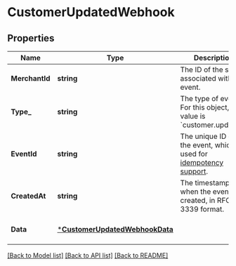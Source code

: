 # CustomerUpdatedWebhook

## Properties
Name | Type | Description | Notes
------------ | ------------- | ------------- | -------------
**MerchantId** | **string** | The ID of the seller associated with the event. | [optional] [default to null]
**Type_** | **string** | The type of event. For this object, the value is &#x60;customer.updated&#x60;. | [optional] [default to null]
**EventId** | **string** | The unique ID of the event, which is used for [idempotency support](https://developer.squareup.com/docs/webhooks-api/what-it-does#idempotency-support). | [optional] [default to null]
**CreatedAt** | **string** | The timestamp of when the event was created, in RFC 3339 format. | [optional] [default to null]
**Data** | [***CustomerUpdatedWebhookData**](CustomerUpdatedWebhookData.md) |  | [optional] [default to null]

[[Back to Model list]](../README.md#documentation-for-models) [[Back to API list]](../README.md#documentation-for-api-endpoints) [[Back to README]](../README.md)

